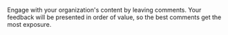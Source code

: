Engage with your organization's content by leaving comments.  Your feedback will be presented in order of value, so the best comments get the most exposure.
